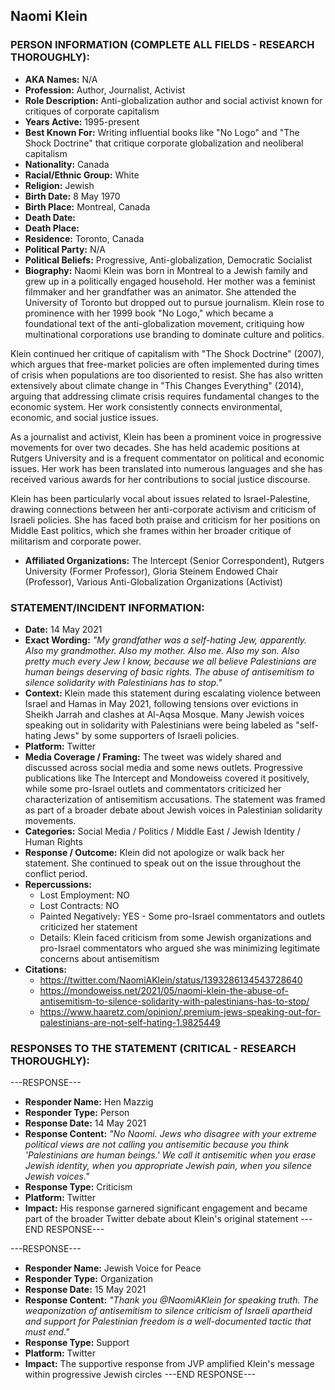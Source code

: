 ## Naomi Klein

### PERSON INFORMATION (COMPLETE ALL FIELDS - RESEARCH THOROUGHLY):

- **AKA Names:** N/A
- **Profession:** Author, Journalist, Activist
- **Role Description:** Anti-globalization author and social activist known for critiques of corporate capitalism
- **Years Active:** 1995-present
- **Best Known For:** Writing influential books like "No Logo" and "The Shock Doctrine" that critique corporate globalization and neoliberal capitalism
- **Nationality:** Canada
- **Racial/Ethnic Group:** White
- **Religion:** Jewish
- **Birth Date:** 8 May 1970
- **Birth Place:** Montreal, Canada
- **Death Date:** 
- **Death Place:** 
- **Residence:** Toronto, Canada
- **Political Party:** N/A
- **Political Beliefs:** Progressive, Anti-globalization, Democratic Socialist
- **Biography:** Naomi Klein was born in Montreal to a Jewish family and grew up in a politically engaged household. Her mother was a feminist filmmaker and her grandfather was an animator. She attended the University of Toronto but dropped out to pursue journalism. Klein rose to prominence with her 1999 book "No Logo," which became a foundational text of the anti-globalization movement, critiquing how multinational corporations use branding to dominate culture and politics.

Klein continued her critique of capitalism with "The Shock Doctrine" (2007), which argues that free-market policies are often implemented during times of crisis when populations are too disoriented to resist. She has also written extensively about climate change in "This Changes Everything" (2014), arguing that addressing climate crisis requires fundamental changes to the economic system. Her work consistently connects environmental, economic, and social justice issues.

As a journalist and activist, Klein has been a prominent voice in progressive movements for over two decades. She has held academic positions at Rutgers University and is a frequent commentator on political and economic issues. Her work has been translated into numerous languages and she has received various awards for her contributions to social justice discourse.

Klein has been particularly vocal about issues related to Israel-Palestine, drawing connections between her anti-corporate activism and criticism of Israeli policies. She has faced both praise and criticism for her positions on Middle East politics, which she frames within her broader critique of militarism and corporate power.

- **Affiliated Organizations:** The Intercept (Senior Correspondent), Rutgers University (Former Professor), Gloria Steinem Endowed Chair (Professor), Various Anti-Globalization Organizations (Activist)

### STATEMENT/INCIDENT INFORMATION:
- **Date:** 14 May 2021
- **Exact Wording:** *"My grandfather was a self-hating Jew, apparently. Also my grandmother. Also my mother. Also me. Also my son. Also pretty much every Jew I know, because we all believe Palestinians are human beings deserving of basic rights. The abuse of antisemitism to silence solidarity with Palestinians has to stop."*
- **Context:** Klein made this statement during escalating violence between Israel and Hamas in May 2021, following tensions over evictions in Sheikh Jarrah and clashes at Al-Aqsa Mosque. Many Jewish voices speaking out in solidarity with Palestinians were being labeled as "self-hating Jews" by some supporters of Israeli policies.
- **Platform:** Twitter
- **Media Coverage / Framing:** The tweet was widely shared and discussed across social media and some news outlets. Progressive publications like The Intercept and Mondoweiss covered it positively, while some pro-Israel outlets and commentators criticized her characterization of antisemitism accusations. The statement was framed as part of a broader debate about Jewish voices in Palestinian solidarity movements.
- **Categories:** Social Media / Politics / Middle East / Jewish Identity / Human Rights
- **Response / Outcome:** Klein did not apologize or walk back her statement. She continued to speak out on the issue throughout the conflict period.
- **Repercussions:**
  - Lost Employment: NO
  - Lost Contracts: NO
  - Painted Negatively: YES - Some pro-Israel commentators and outlets criticized her statement
  - Details: Klein faced criticism from some Jewish organizations and pro-Israel commentators who argued she was minimizing legitimate concerns about antisemitism
- **Citations:** 
  - https://twitter.com/NaomiAKlein/status/1393286134543728640
  - https://mondoweiss.net/2021/05/naomi-klein-the-abuse-of-antisemitism-to-silence-solidarity-with-palestinians-has-to-stop/
  - https://www.haaretz.com/opinion/.premium-jews-speaking-out-for-palestinians-are-not-self-hating-1.9825449

### RESPONSES TO THE STATEMENT (CRITICAL - RESEARCH THOROUGHLY):

---RESPONSE---
- **Responder Name:** Hen Mazzig
- **Responder Type:** Person
- **Response Date:** 14 May 2021
- **Response Content:** *"No Naomi. Jews who disagree with your extreme political views are not calling you antisemitic because you think 'Palestinians are human beings.' We call it antisemitic when you erase Jewish identity, when you appropriate Jewish pain, when you silence Jewish voices."*
- **Response Type:** Criticism
- **Platform:** Twitter
- **Impact:** His response garnered significant engagement and became part of the broader Twitter debate about Klein's original statement
---END RESPONSE---

---RESPONSE---
- **Responder Name:** Jewish Voice for Peace
- **Responder Type:** Organization
- **Response Date:** 15 May 2021
- **Response Content:** *"Thank you @NaomiAKlein for speaking truth. The weaponization of antisemitism to silence criticism of Israeli apartheid and support for Palestinian freedom is a well-documented tactic that must end."*
- **Response Type:** Support
- **Platform:** Twitter
- **Impact:** The supportive response from JVP amplified Klein's message within progressive Jewish circles
---END RESPONSE---